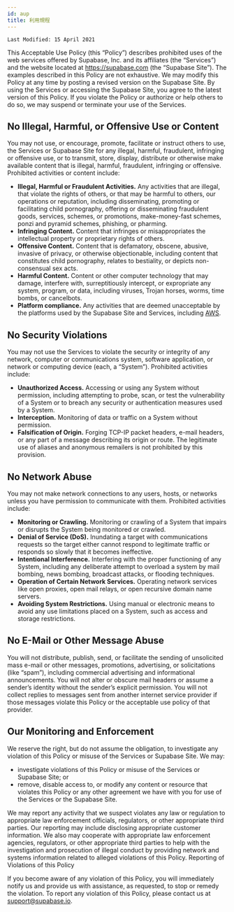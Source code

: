 ```yaml
---
id: aup
title: 利用規程
---
```


`Last Modified: 15 April 2021`

This Acceptable Use Policy (this “Policy”) describes prohibited uses of the web services offered by Supabase, Inc. and its affiliates (the “Services”) and the website located at https://supabase.com (the “Supabase Site”). The examples described in this Policy are not exhaustive. We may modify this Policy at any time by posting a revised version on the Supabase Site. By using the Services or accessing the Supabase Site, you agree to the latest version of this Policy. If you violate the Policy or authorize or help others to do so, we may suspend or terminate your use of the Services.

## No Illegal, Harmful, or Offensive Use or Content

You may not use, or encourage, promote, facilitate or instruct others to use, the Services or Supabase Site for any illegal, harmful, fraudulent, infringing or offensive use, or to transmit, store, display, distribute or otherwise make available content that is illegal, harmful, fraudulent, infringing or offensive. Prohibited activities or content include:

- **Illegal, Harmful or Fraudulent Activities.** Any activities that are illegal, that violate the rights of others, or that may be harmful to others, our operations or reputation, including disseminating, promoting or facilitating child pornography, offering or disseminating fraudulent goods, services, schemes, or promotions, make-money-fast schemes, ponzi and pyramid schemes, phishing, or pharming.
- **Infringing Content.** Content that infringes or misappropriates the intellectual property or proprietary rights of others.
- **Offensive Content.** Content that is defamatory, obscene, abusive, invasive of privacy, or otherwise objectionable, including content that constitutes child pornography, relates to bestiality, or depicts non-consensual sex acts.
- **Harmful Content.** Content or other computer technology that may damage, interfere with, surreptitiously intercept, or expropriate any system, program, or data, including viruses, Trojan horses, worms, time bombs, or cancelbots.
- **Platform compliance.** Any activities that are deemed unacceptable by the platforms used by the Supabase Site and Services, including [AWS](https://aws.amazon.com/aup/).

## No Security Violations

You may not use the Services to violate the security or integrity of any network, computer or communications system, software application, or network or computing device (each, a “System”). Prohibited activities include:

- **Unauthorized Access.** Accessing or using any System without permission, including attempting to probe, scan, or test the vulnerability of a System or to breach any security or authentication measures used by a System.
- **Interception.** Monitoring of data or traffic on a System without permission.
- **Falsification of Origin.** Forging TCP-IP packet headers, e-mail headers, or any part of a message describing its origin or route. The legitimate use of aliases and anonymous remailers is not prohibited by this provision.

## No Network Abuse

You may not make network connections to any users, hosts, or networks unless you have permission to communicate with them. Prohibited activities include:

- **Monitoring or Crawling.** Monitoring or crawling of a System that impairs or disrupts the System being monitored or crawled.
- **Denial of Service (DoS).** Inundating a target with communications requests so the target either cannot respond to legitimate traffic or responds so slowly that it becomes ineffective.
- **Intentional Interference.** Interfering with the proper functioning of any System, including any deliberate attempt to overload a system by mail bombing, news bombing, broadcast attacks, or flooding techniques.
- **Operation of Certain Network Services.** Operating network services like open proxies, open mail relays, or open recursive domain name servers.
- **Avoiding System Restrictions.** Using manual or electronic means to avoid any use limitations placed on a System, such as access and storage restrictions.

## No E-Mail or Other Message Abuse

You will not distribute, publish, send, or facilitate the sending of unsolicited mass e-mail or other messages, promotions, advertising, or solicitations (like “spam”), including commercial advertising and informational announcements. You will not alter or obscure mail headers or assume a sender’s identity without the sender’s explicit permission. You will not collect replies to messages sent from another internet service provider if those messages violate this Policy or the acceptable use policy of that provider.

## Our Monitoring and Enforcement

We reserve the right, but do not assume the obligation, to investigate any violation of this Policy or misuse of the Services or Supabase Site. We may:

- investigate violations of this Policy or misuse of the Services or Supabase Site; or
- remove, disable access to, or modify any content or resource that violates this Policy or any other agreement we have with you for use of the Services or the Supabase Site.

We may report any activity that we suspect violates any law or regulation to appropriate law enforcement officials, regulators, or other appropriate third parties. Our reporting may include disclosing appropriate customer information. We also may cooperate with appropriate law enforcement agencies, regulators, or other appropriate third parties to help with the investigation and prosecution of illegal conduct by providing network and systems information related to alleged violations of this Policy.
Reporting of Violations of this Policy

If you become aware of any violation of this Policy, you will immediately notify us and provide us with assistance, as requested, to stop or remedy the violation. To report any violation of this Policy, please contact us at support@supabase.io.
